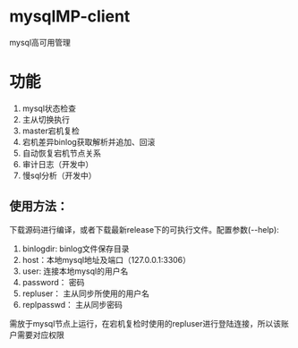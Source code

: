 
# mysqlMP-client  
  
mysql高可用管理
  
  
# 功能  
  
 1. mysql状态检查
 2. 主从切换执行
 3. master宕机复检
 4. 宕机差异binlog获取解析并追加、回滚
 5. 自动恢复宕机节点关系
 6. 审计日志（开发中）
 7. 慢sql分析（开发中）
  
  
## 使用方法：  
下载源码进行编译，或者下载最新release下的可执行文件。配置参数(--help):
 1. binlogdir:  binlog文件保存目录
 2. host：本地mysql地址及端口（127.0.0.1:3306）
 3. user:	连接本地mysql的用户名
 4. password： 密码
 5. repluser： 主从同步所使用的用户名
 6. replpasswd： 主从同步密码
 
需放于mysql节点上运行，在宕机复检时使用的repluser进行登陆连接，所以该账户需要对应权限

    
